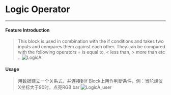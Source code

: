 # Logic Operator
__________________________

#### Feature Introduction

>This block is used in combination with the if conditions and takes two inputs and compares them against each other. They can be compared with the following operators = is equal to, < less than, > more than etc .. 
>![LogicA](/image/Logic/LogicA.jpg)


#### Usage

>用数据建立一个关系式，并连接到if Block上用作判断条件，例：当陀螺仪X坐标大于90时，点亮RGB bar
>![LogicA_user](/image/Logic/LogicA_user.gif)

